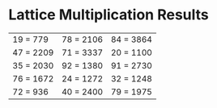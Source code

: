 # Lattice Multiplication Results

|   |   |   |
|---|---|---|
| 19 = 779 | 78 = 2106 | 84 = 3864 |
| 47 = 2209 | 71 = 3337 | 20 = 1100 |
| 35 = 2030 | 92 = 1380 | 91 = 2730 |
| 76 = 1672 | 24 = 1272 | 32 = 1248 |
| 72 = 936 | 40 = 2400 | 79 = 1975 |
